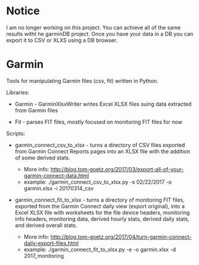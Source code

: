 # Notice
I am no longer working on this project. You can achieve all of the same results witht he garminDB project. Once you have your data in a DB you can export it to CSV or XLXS using a DB browser.

# Garmin
Tools for manipulating Garmin files (csv, fit) written in Python.

Libraries:
* Garmin - GarminXlsxWriter writes Excel XLSX files suing data extracted from Garmin files

* Fit - parses FIT files, mostly focused on monitoring FIT files for now

Scripts:
* garmin_connect_csv_to_xlsx - turns a directory of CSV files exported from Garmin Connect Reports pages into an XLSX file with the
  addition of some derived stats.
    - More info: http://blog.tom-goetz.org/2017/03/export-all-of-your-garmin-connect-data.html
    - example: ./garmin_connect_csv_to_xlsx.py -s 02/22/2017 -o garmin.xlsx -i 20170314_csv

* garmin_connect_fit_to_xlsx - turns a directory of monitoring FIT files, exported from the Garmin Connect daily view (export original),
  into a Excel XLSX file with worksheets for the file device headers, monitoring info headers, monitoring data, derived hourly stats,
  derived daily stats, and derived overall stats.
    - More info: http://blog.tom-goetz.org/2017/04/turn-garmin-connect-daily-export-files.html
    - example: ./garmin_connect_fit_to_xlsx.py -e -o garmin.xlsx -d 2017_monitoring
  
  
